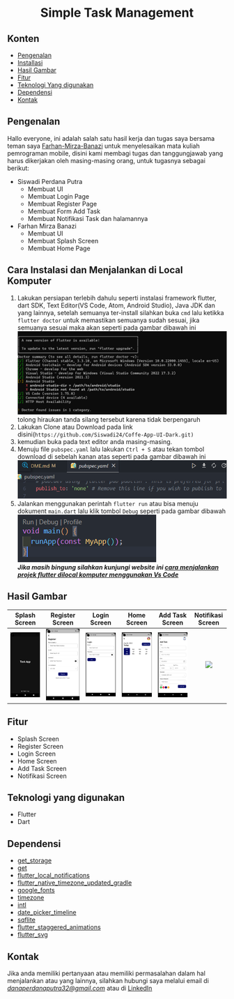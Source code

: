 <h1 align="center">
  Simple Task Management
</h1>

## Konten
- [Pengenalan](#pengenalan)
- [Installasi](#Cara-Instalasi-dan-Menjalankan-di-Local-Komputer)
- [Hasil Gambar](#Hasil-Gambar)
- [Fitur](#Fitur)
- [Teknologi Yang digunakan](#Teknologi-yang-digunakan)
- [Dependensi](#Dependensi)
- [Kontak](#Kontak)

## Pengenalan
Hallo everyone, ini adalah salah satu hasil kerja dan tugas saya bersama teman saya [Farhan-Mirza-Banazi](linkedin.com/in/farhan-mirza-banazi-510907236) untuk menyelesaikan mata kuliah pemrograman mobile, disini kami membagi tugas dan tanggungjawab yang harus dikerjakan oleh masing-masing orang, untuk tugasnya sebagai berikut:
- Siswadi Perdana Putra
  - Membuat UI
  - Membuat Login Page
  - Membuat Register Page
  - Membuat Form Add Task
  - Membuat Notifikasi Task dan halamannya
- Farhan Mirza Banazi
    - Membuat UI
    - Membuat Splash Screen
    - Membuat Home Page

## Cara Instalasi dan Menjalankan di Local Komputer
1. Lakukan persiapan terlebih dahulu seperti instalasi framework flutter, dart SDK, Text Editor(VS Code, Atom, Android Studio), Java JDK dan yang lainnya, setelah semuanya ter-install silahkan buka `cmd` lalu ketikka `flutter doctor` untuk memastikan semuanya sudah sesuai, jika semuanya sesuai maka akan seperti pada gambar dibawah ini <br>
<img src="Demo/cmd flutter doctor.png"/> <br> tolong hiraukan tanda silang tersebut karena tidak berpengaruh
2. Lakukan Clone atau Download pada link disini(```https://github.com/Siswadi24/Coffe-App-UI-Dark.git)```
3. kemudian buka pada text editor anda masing-masing. 
4. Menuju file `pubspec.yaml` lalu lakukan `Ctrl + S` atau tekan tombol download di sebelah kanan atas seperti pada gambar dibawah ini<br><img src="Demo/pubyl.png"/>
5. Jalankan menggunakan perintah `flutter run` atau bisa menuju dokument `main.dart` lalu klik tombol `Debug` seperti pada gambar dibawah<br><img src="Demo/debug.png"/><br>
__*Jika masih bingung silahkan kunjungi website ini [cara menjalankan projek flutter dilocal komputer menggunakan Vs Code](https://piusaditya.medium.com/cara-clone-flutter-project-dari-github-menggunakan-visual-studio-code-3e165c2bef98)*__


## Hasil Gambar
Splash Screen | Register Screen | Login Screen | Home Screen | Add Task Screen | Notifikasi Screen
:----------:|:----------:| :----------:| :----------:| :----------:| :----------:
<img src="Demo/Aplikasi/SplashScreen.png"/> | <img src="Demo/Aplikasi/Register.png"/> | <img src="Demo/Aplikasi/Login.png"/> | <img src="Demo/Aplikasi/Home Page.png"/> | <img src="Demo/Aplikasi/Add Task.png"/> | <img src="Demo/Aplikasi/Notifikasi.png"/>

## Fitur
- Splash Screen
- Register Screen
- Login Screen
- Home Screen
- Add Task Screen
- Notifikasi Screen

## Teknologi yang digunakan
- Flutter
- Dart

## Dependensi
- [get_storage](https://pub.dev/packages/get_storage)
- [get](https://pub.dev/packages/get)
- [flutter_local_notifications](https://pub.dev/packages/flutter_local_notifications)
- [flutter_native_timezone_updated_gradle](https://pub.dev/packages/flutter_native_timezone_updated_gradle)
- [google_fonts](https://pub.dev/packages/google_fonts)
- [timezone](https://pub.dev/packages/timezone)
- [intl](https://pub.dev/packages/intl)
- [date_picker_timeline](https://pub.dev/packages/date_picker_timeline)
- [sqflite](https://pub.dev/packages/sqflite)
- [flutter_staggered_animations](https://pub.dev/packages/flutter_staggered_animations)
- [flutter_svg](https://pub.dev/packages/flutter_svg)

## Kontak
Jika anda memiliki pertanyaan atau memiliki permasalahan dalam hal menjalankan atau yang lainnya, silahkan hubungi saya melalui email di *danaperdanaputra32@gmail.com* atau di [LinkedIn](https://www.linkedin.com/in/siswadi-perdana-putra-0b670a22b/)
